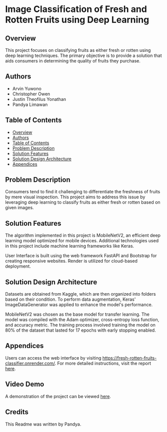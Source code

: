 <h1>Image Classification of Fresh and Rotten Fruits using Deep Learning</h1>

<h2 id="overview">Overview</h2>
<p>This project focuses on classifying fruits as either fresh or rotten using deep learning techniques. The primary objective is to provide a solution that aids consumers in determining the quality of fruits they purchase.</p>

<h2 id="authors">Authors</h2>
<ul>
  <li>Arvin Yuwono</li>
  <li>Christopher Owen</li>
  <li>Justin Theofilus Yonathan</li>
  <li>Pandya Limawan</li>
</ul>

<h2 id="table-of-contents">Table of Contents</h2>
<ul>
  <li><a href="#overview">Overview</a></li>
  <li><a href="#authors">Authors</a></li>
  <li><a href="#table-of-contents">Table of Contents</a></li>
  <li><a href="#problem-description">Problem Description</a></li>
  <li><a href="#solution-features">Solution Features</a></li>
  <li><a href="#solution-design-architecture">Solution Design Architecture</a></li>
  <li><a href="#appendices">Appendices</a></li>
</ul>

<h2 id="problem-description">Problem Description</h2>
<p>Consumers tend to find it challenging to differentiate the freshness of fruits by mere visual inspection. This project aims to address this issue by leveraging deep learning to classify fruits as either fresh or rotten based on given images.</p>

<h2 id="solution-features">Solution Features</h2>
<p>The algorithm implemented in this project is MobileNetV2, an efficient deep learning model optimized for mobile devices. Additional technologies used in this project include machine learning frameworks like Keras.</p>
<p>User Interface is built using the web framework FastAPI and Bootstrap for creating responsive websites. Render is utilized for cloud-based deployment.</p>

<h2 id="solution-design-architecture">Solution Design Architecture</h2>
<p>Datasets are obtained from Kaggle, which are then organized into folders based on their condition. To perform data augmentation, Keras' ImageDataGenerator was applied to enhance the model's performance.</p>
<p>MobileNetV2 was chosen as the base model for transfer learning. The model was compiled with the Adam optimizer, cross-entropy loss function, and accuracy metric. The training process involved training the model on 80% of the dataset that lasted for 17 epochs with early stopping enabled.</p>

<h2 id="appendices">Appendices</h2>
<p>Users can access the web interface by visiting <a href="https://fresh-rotten-fruits-classifier.onrender.com/">https://fresh-rotten-fruits-classifier.onrender.com/</a>. For more detailed instructions, visit the report <a href="docs/AI FINAL PROJECT REPORT.docx">here</a>.</p>

<h2>Video Demo</h2>
<p>A demonstration of the project can be viewed <a href="https://youtu.be/ZEOwV2rRGKM">here</a>.</p>

<h2>Credits</h2>
This Readme was written by Pandya.
